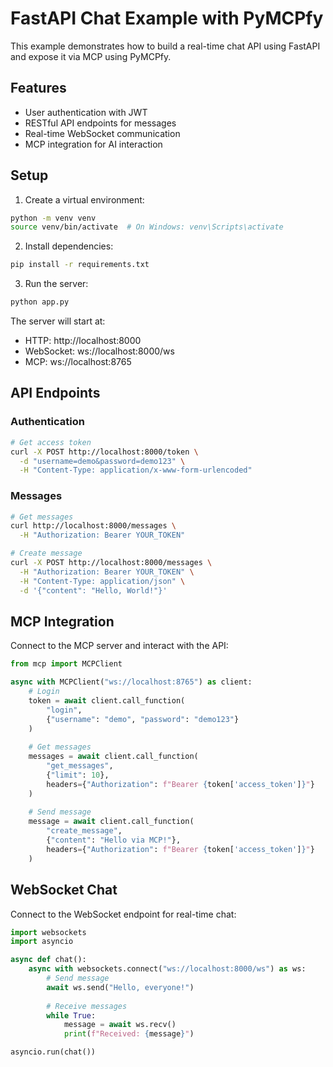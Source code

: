 # FastAPI Chat Example with PyMCPfy

This example demonstrates how to build a real-time chat API using FastAPI and expose it via MCP using PyMCPfy.

## Features

- User authentication with JWT
- RESTful API endpoints for messages
- Real-time WebSocket communication
- MCP integration for AI interaction

## Setup

1. Create a virtual environment:
```bash
python -m venv venv
source venv/bin/activate  # On Windows: venv\Scripts\activate
```

2. Install dependencies:
```bash
pip install -r requirements.txt
```

3. Run the server:
```bash
python app.py
```

The server will start at:
- HTTP: http://localhost:8000
- WebSocket: ws://localhost:8000/ws
- MCP: ws://localhost:8765

## API Endpoints

### Authentication

```bash
# Get access token
curl -X POST http://localhost:8000/token \
  -d "username=demo&password=demo123" \
  -H "Content-Type: application/x-www-form-urlencoded"
```

### Messages

```bash
# Get messages
curl http://localhost:8000/messages \
  -H "Authorization: Bearer YOUR_TOKEN"

# Create message
curl -X POST http://localhost:8000/messages \
  -H "Authorization: Bearer YOUR_TOKEN" \
  -H "Content-Type: application/json" \
  -d '{"content": "Hello, World!"}'
```

## MCP Integration

Connect to the MCP server and interact with the API:

```python
from mcp import MCPClient

async with MCPClient("ws://localhost:8765") as client:
    # Login
    token = await client.call_function(
        "login",
        {"username": "demo", "password": "demo123"}
    )
    
    # Get messages
    messages = await client.call_function(
        "get_messages",
        {"limit": 10},
        headers={"Authorization": f"Bearer {token['access_token']}"}
    )
    
    # Send message
    message = await client.call_function(
        "create_message",
        {"content": "Hello via MCP!"},
        headers={"Authorization": f"Bearer {token['access_token']}"}
    )
```

## WebSocket Chat

Connect to the WebSocket endpoint for real-time chat:

```python
import websockets
import asyncio

async def chat():
    async with websockets.connect("ws://localhost:8000/ws") as ws:
        # Send message
        await ws.send("Hello, everyone!")
        
        # Receive messages
        while True:
            message = await ws.recv()
            print(f"Received: {message}")

asyncio.run(chat())
